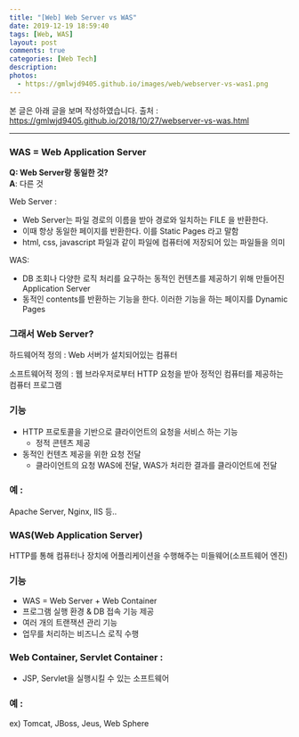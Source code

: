 ```yaml
---
title: "[Web] Web Server vs WAS"
date: 2019-12-19 18:59:40
tags: [Web, WAS]
layout: post
comments: true
categories: [Web Tech]
description: 
photos: 
  - https://gmlwjd9405.github.io/images/web/webserver-vs-was1.png
---
```



본 글은 아래 글을 보며 작성하였습니다.
출처 : https://gmlwjd9405.github.io/2018/10/27/webserver-vs-was.html

---

### WAS = Web Application Server

**Q: Web Server랑 동일한 것? <br>
A**: 다른 것

Web Server : 

- Web Server는 파일 경로의 이름을 받아 경로와 일치하는 FILE 을 반환한다.
- 이때 항상 동일한 페이지를 반환한다. 이를 Static Pages 라고 말함
- html, css, javascript 파일과 같이 파일에 컴퓨터에 저장되어 있는 파일들을 의미

WAS:

- DB 조회나 다양한 로직 처리를 요구하는 동적인 컨텐츠를 제공하기 위해 만들어진 Application Server
- 동적인 contents를 반환하는 기능을 한다. 이러한 기능을 하는 페이지를 Dynamic Pages

### 그래서 Web Server?

하드웨어적 정의 : Web 서버가 설치되어있는 컴퓨터

소프트웨어적 정의 : 웹 브라우저로부터 HTTP 요청을 받아 정적인 컴퓨터를 제공하는 컴퓨터 프로그램

### 기능

- HTTP 프로토콜을 기반으로 클라이언트의 요청을 서비스 하는 기능
    - 정적 콘텐츠 제공
- 동적인 컨텐츠 제공을 위한 요청 전달
    - 클라이언트의 요청 WAS에 전달, WAS가 처리한 결과를 클라이언트에 전달

### 예 :

Apache Server, Nginx, IIS 등..

### WAS(Web Application Server)

HTTP를 통해 컴퓨터나 장치에 어플리케이션을 수행해주는 미들웨어(소프트웨어 엔진)

### 기능

- WAS = Web Server + Web Container
- 프로그램 실행 환경 & DB 접속 기능 제공
- 여러 개의 트랜잭션 관리 기능
- 업무를 처리하는 비즈니스 로직 수행

### Web Container, Servlet Container :

- JSP, Servlet을 실행시킬 수 있는 소프트웨어

### 예 :

ex) Tomcat, JBoss, Jeus, Web Sphere